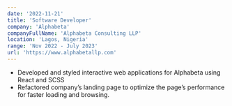 ```yaml
---
date: '2022-11-21'
title: 'Software Developer'
company: 'Alphabeta'
companyFullName: 'Alphabeta Consulting LLP'
location: 'Lagos, Nigeria'
range: 'Nov 2022 - July 2023'
url: 'https://www.alphabetallp.com'
---
```


- Developed and styled interactive web applications for Alphabeta using React and SCSS
- Refactored company’s landing page to optimize the page’s performance for faster loading and browsing.
